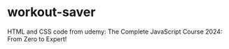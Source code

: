# workout-saver
HTML and CSS code from udemy:
The Complete JavaScript Course 2024: From Zero to Expert!
